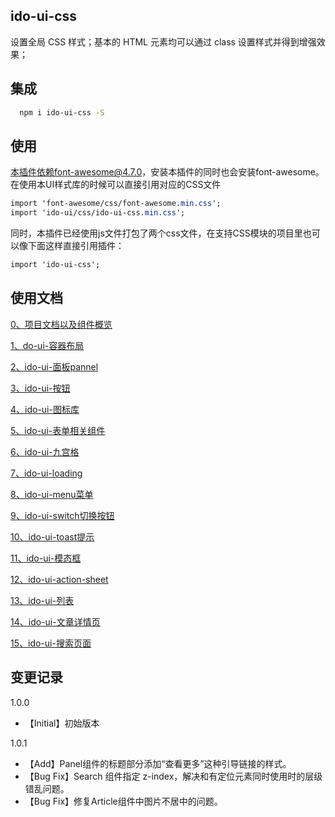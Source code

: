 ## ido-ui-css
设置全局 CSS 样式；基本的 HTML 元素均可以通过 class 设置样式并得到增强效果；
## 集成
```bash
  npm i ido-ui-css -S
```
## 使用
本插件依赖font-awesome@4.7.0，安装本插件的同时也会安装font-awesome。在使用本UI样式库的时候可以直接引用对应的CSS文件
```css
import 'font-awesome/css/font-awesome.min.css';
import 'ido-ui/css/ido-ui-css.min.css';
```
同时，本插件已经使用js文件打包了两个css文件，在支持CSS模块的项目里也可以像下面这样直接引用插件：
```css
import 'ido-ui-css';
```
## 使用文档

[0、项目文档以及组件概览](http://www.uquiet.com/lib_ui/#%E5%B8%83%E5%B1%80)

[1、do-ui-容器布局](http://www.uquiet.com/lib_ui/#%E5%B8%83%E5%B1%80)

[2、ido-ui-面板pannel](http://www.uquiet.com/lib_ui/#面板)

[3、ido-ui-按钮](http://www.uquiet.com/lib_ui/#按钮)

[4、ido-ui-图标库](http://www.uquiet.com/lib_ui/#图标库)

[5、ido-ui-表单相关组件](http://www.uquiet.com/lib_ui/#表单)

[6、ido-ui-九宫格](http://www.uquiet.com/lib_ui/#九宫格)

[7、ido-ui-loading](http://www.uquiet.com/lib_ui/#加载loading)

[8、ido-ui-menu菜单](http://www.uquiet.com/lib_ui/#菜单)

[9、ido-ui-switch切换按钮](http://www.uquiet.com/lib_ui/#switch切换)

[10、ido-ui-toast提示](http://www.uquiet.com/lib_ui/#toast)

[11、ido-ui-模态框](http://www.uquiet.com/lib_ui/#%E6%A8%A1%E6%80%81%E6%A1%86)

[12、ido-ui-action-sheet](http://www.uquiet.com/lib_ui/#action-sheet)

[13、ido-ui-列表](http://www.uquiet.com/lib_ui/#%E5%88%97%E8%A1%A8)

[14、ido-ui-文章详情页](http://www.uquiet.com/lib_ui/#%E6%96%87%E7%AB%A0%E8%AF%A6%E6%83%85%E9%A1%B5)

[15、ido-ui-搜索页面](http://www.uquiet.com/lib_ui/#%E6%90%9C%E7%B4%A2%E9%A1%B5%E9%9D%A2)


## 变更记录
1.0.0

- 【Initial】初始版本

1.0.1
- 【Add】Panel组件的标题部分添加“查看更多”这种引导链接的样式。
- 【Bug Fix】Search 组件指定 z-index，解决和有定位元素同时使用时的层级错乱问题。
- 【Bug Fix】修复Article组件中图片不居中的问题。

